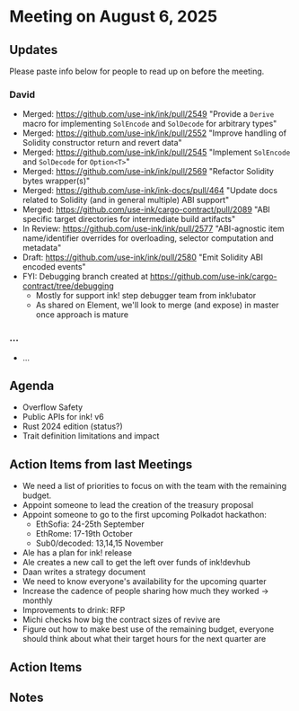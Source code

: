 # Meeting on August 6, 2025

## Updates
Please paste info below for people to read up on before the meeting.

### David
- Merged: https://github.com/use-ink/ink/pull/2549 "Provide a `Derive` macro for implementing `SolEncode` and `SolDecode` for arbitrary types"
- Merged: https://github.com/use-ink/ink/pull/2552 "Improve handling of Solidity constructor return and revert data"
- Merged: https://github.com/use-ink/ink/pull/2545 "Implement `SolEncode` and `SolDecode` for `Option<T>`"
- Merged: https://github.com/use-ink/ink/pull/2569 "Refactor Solidity bytes wrapper(s)"
- Merged: https://github.com/use-ink/ink-docs/pull/464 "Update docs related to Solidity (and in general multiple) ABI support"
- Merged: https://github.com/use-ink/cargo-contract/pull/2089 "ABI specific target directories for intermediate build artifacts"
- In Review: https://github.com/use-ink/ink/pull/2577 "ABI-agnostic item name/identifier overrides for overloading, selector computation and metadata"
- Draft: https://github.com/use-ink/ink/pull/2580 "Emit Solidity ABI encoded events"
- FYI: Debugging branch created at https://github.com/use-ink/cargo-contract/tree/debugging
  - Mostly for support ink! step debugger team from ink!ubator
  - As shared on Element, we'll look to merge (and expose) in master once approach is mature

### …
- …

## Agenda
- Overflow Safety
- Public APIs for ink! v6
- Rust 2024 edition (status?)
- Trait definition limitations and impact

## Action Items from last Meetings
- We need a list of priorities to focus on with the team with the remaining budget.
- Appoint someone to lead the creation of the treasury proposal
- Appoint someone to go to the first upcoming Polkadot hackathon:
  - EthSofia: 24-25th September
  - EthRome: 17-19th October
  - Sub0/decoded: 13,14,15 November
- Ale has a plan for ink! release
- Ale creates a new call to get the left over funds of ink!devhub
- Daan writes a strategy document
- We need to know everyone's availability for the upcoming quarter
- Increase the cadence of people sharing how much they worked -> monthly
- Improvements to drink: RFP
- Michi checks how big the contract sizes of revive are
- Figure out how to make best use of the remaining budget, everyone should think about what their target hours for the next quarter are

## Action Items

## Notes
